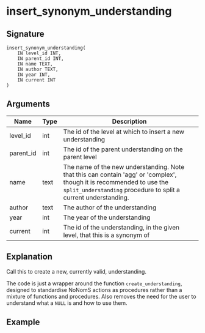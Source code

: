 # insert_synonym_understanding

## Signature
    insert_synonym_understanding(
        IN level_id INT,
        IN parent_id INT,
        IN name TEXT,
        IN author TEXT,
        IN year INT,
        IN current INT
    )

## Arguments
| Name      | Type | Description                                                                                                                                                                             |
| --------- | ---- | --------------------------------------------------------------------------------------------------------------------------------------------------------------------------------------- |
| level_id  | int  | The id of the level at which to insert a new understanding                                                                                                                              |
| parent_id | int  | The id of the parent understanding on the parent level                                                                                                                                  |
| name      | text | The name of the new understanding. Note that this can contain 'agg' or 'complex', though it is recommended to use the `split_understanding` procedure to split a current understanding. |
| author    | text | The author of the understanding                                                                                                                                                         |
| year      | int  | The year of the understanding                                                                                                                                                           |
| current   | int  | The id of the understanding, in the given level, that this is a synonym of                                                                                                              |

## Explanation
Call this to create a new, currently valid, understanding.

The code is just a wrapper around the function `create_understanding`, designed to standardise NoNomS actions as procedures rather than a mixture of functions and procedures. Also removes the need for the user to understand what a `NULL` is and how to use them.

## Example